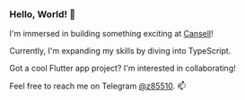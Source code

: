 ### Hello, World! 👋

I'm immersed in building something exciting at [Cansell](https://cansell.info)!

Currently, I'm expanding my skills by diving into TypeScript.

Got a cool Flutter app project? I'm interested in collaborating!

Feel free to reach me on Telegram [@z85510](https://t.me/z85510). 📫 


